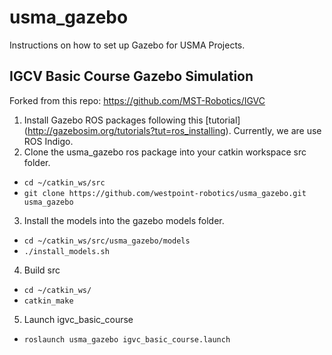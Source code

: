 # usma_gazebo
Instructions on how to set up Gazebo for USMA Projects.

## IGCV Basic Course Gazebo Simulation
Forked from this repo: https://github.com/MST-Robotics/IGVC

1. Install Gazebo ROS packages following this [tutorial] (http://gazebosim.org/tutorials?tut=ros_installing). Currently, we are use ROS Indigo.
2. Clone the usma_gazebo ros package into your catkin workspace src folder.
 - `cd ~/catkin_ws/src`
 - `git clone https://github.com/westpoint-robotics/usma_gazebo.git usma_gazebo`
3. Install the models into the gazebo models folder.
 - `cd ~/catkin_ws/src/usma_gazebo/models`
 - `./install_models.sh`
4. Build src
 - `cd ~/catkin_ws/`
 - `catkin_make`
5. Launch igvc_basic_course
 - `roslaunch usma_gazebo igvc_basic_course.launch`
